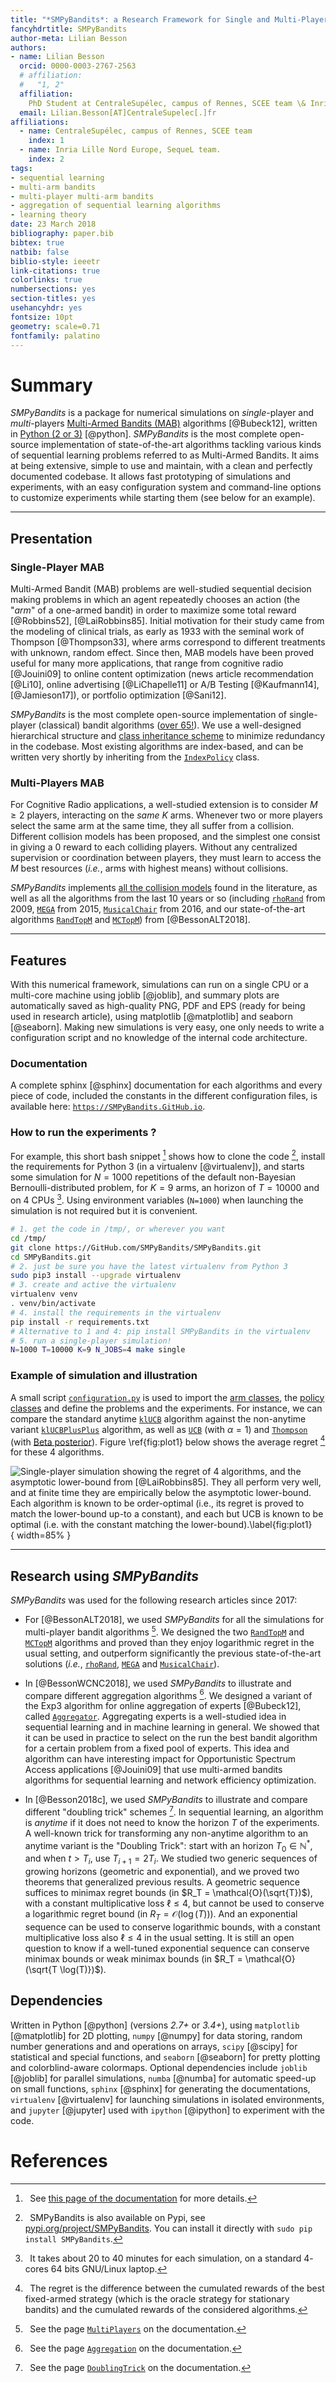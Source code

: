 ```yaml
---
title: "*SMPyBandits*: a Research Framework for Single and Multi-Players Multi-Arms Bandits Algorithms in Python"
fancyhdrtitle: SMPyBandits
author-meta: Lilian Besson
authors:
- name: Lilian Besson
  orcid: 0000-0003-2767-2563
  # affiliation:
  #   "1, 2"
  affiliation:
    PhD Student at CentraleSupélec, campus of Rennes, SCEE team \& Inria Lille Nord Europe, SequeL team.
  email: Lilian.Besson[AT]CentraleSupelec[.]fr
affiliations:
  - name: CentraleSupélec, campus of Rennes, SCEE team
    index: 1
  - name: Inria Lille Nord Europe, SequeL team.
    index: 2
tags:
- sequential learning
- multi-arm bandits
- multi-player multi-arm bandits
- aggregation of sequential learning algorithms
- learning theory
date: 23 March 2018
bibliography: paper.bib
bibtex: true
natbib: false
biblio-style: ieeetr
link-citations: true
colorlinks: true
numbersections: yes
section-titles: yes
usehancyhdr: yes
fontsize: 10pt
geometry: scale=0.71
fontfamily: palatino
---
```


# Summary

*SMPyBandits* is a package for numerical simulations on *single*-player and *multi*-players [Multi-Armed Bandits (MAB)](https://en.wikipedia.org/wiki/Multi-armed_bandit) algorithms [@Bubeck12], written in [Python (2 or 3)](https://www.python.org/) [@python].
*SMPyBandits* is the most complete open-source implementation of state-of-the-art algorithms tackling various kinds of sequential learning problems referred to as Multi-Armed Bandits.
It aims at being extensive, simple to use and maintain, with a clean and perfectly documented codebase.
It allows fast prototyping of simulations and experiments, with an easy configuration system and command-line options to customize experiments while starting them (see below for an example).

---


## Presentation

### Single-Player MAB
Multi-Armed Bandit (MAB) problems are well-studied sequential decision making problems in which an agent repeatedly chooses an action (the "*arm*" of a one-armed bandit) in order to maximize some total reward [@Robbins52], [@LaiRobbins85]. Initial motivation for their study came from the modeling of clinical trials, as early as 1933 with the seminal work of Thompson  [@Thompson33], where arms correspond to different treatments with unknown, random effect. Since then, MAB models have been proved useful for many more applications, that range from cognitive radio [@Jouini09] to online content optimization (news article recommendation [@Li10], online advertising [@LiChapelle11] or A/B Testing [@Kaufmann14], [@Jamieson17]), or portfolio optimization [@Sani12].

*SMPyBandits* is the most complete open-source implementation of single-player (classical) bandit algorithms ([over 65!](https://smpybandits.github.io/docs/Policies.html)).
We use a well-designed hierarchical structure and [class inheritance scheme](https://smpybandits.github.io/uml_diagrams/README.html) to minimize redundancy in the codebase.
Most existing algorithms are index-based, and can be written very shortly by inheriting from the [`IndexPolicy`](https://smpybandits.github.io/docs/Policies.IndexPolicy.html) class.

### Multi-Players MAB

For Cognitive Radio applications, a well-studied extension is to consider $M\geq2$ players, interacting on the *same* $K$ arms. Whenever two or more players select the same arm at the same time, they all suffer from a collision.
Different collision models has been proposed, and the simplest one consist in giving a $0$ reward to each colliding players.
Without any centralized supervision or coordination between players, they must learn to access the $M$ best resources (*i.e.*, arms with highest means) without collisions.

*SMPyBandits* implements [all the collision models](https://smpybandits.github.io/docs/Environment.CollisionModels.html) found in the literature, as well as all the algorithms from the last 10 years or so (including [`rhoRand`](https://smpybandits.github.io/docs/PoliciesMultiPlayers.rhoRand.html) from 2009, [`MEGA`](https://smpybandits.github.io/docs/Policies.MEGA.html) from 2015, [`MusicalChair`](https://smpybandits.github.io/docs/Policies.MusicalChair.html) from 2016, and our state-of-the-art algorithms [`RandTopM`](https://smpybandits.github.io/docs/PoliciesMultiPlayers.RandTopM.html) and [`MCTopM`](https://smpybandits.github.io/docs/PoliciesMultiPlayers.MCTopM.html)) from [@BessonALT2018].

---

## Features

With this numerical framework, simulations can run on a single CPU or a multi-core machine using joblib [@joblib],
and summary plots are automatically saved as high-quality PNG, PDF and EPS (ready for being used in research article), using matplotlib [@matplotlib] and seaborn [@seaborn].
Making new simulations is very easy, one only needs to write a configuration script and no knowledge of the internal code architecture.

### Documentation

A complete sphinx [@sphinx] documentation for each algorithms and every piece of code, included the constants in the different configuration files, is available here: [`https://SMPyBandits.GitHub.io`](https://smpybandits.github.io/).

### How to run the experiments ?

For example, this short bash snippet [^docforconf] shows how to clone the code [^alsoonpypi], install the requirements for Python 3 (in a virtualenv [@virtualenv]), and starts some simulation for $N=1000$ repetitions of the default non-Bayesian Bernoulli-distributed problem, for $K=9$ arms, an horizon of $T=10000$ and on $4$ CPUs [^speedofsimu].
Using environment variables (`N=1000`) when launching the simulation is not required but it is convenient.

[^docforconf]:  $\;$ See [this page of the documentation](https://smpybandits.github.io/How_to_run_the_code.html) for more details.
[^alsoonpypi]:  $\;$ SMPyBandits is also available on Pypi, see [pypi.org/project/SMPyBandits](https://pypi.org/project/SMPyBandits/). You can install it directly with `sudo pip install SMPyBandits`.
[^speedofsimu]:  $\;$ It takes about $20$ to $40$ minutes for each simulation, on a standard $4$-cores $64$ bits GNU/Linux laptop.

```bash
# 1. get the code in /tmp/, or wherever you want
cd /tmp/
git clone https://GitHub.com/SMPyBandits/SMPyBandits.git
cd SMPyBandits.git
# 2. just be sure you have the latest virtualenv from Python 3
sudo pip3 install --upgrade virtualenv
# 3. create and active the virtualenv
virtualenv venv
. venv/bin/activate
# 4. install the requirements in the virtualenv
pip install -r requirements.txt
# Alternative to 1 and 4: pip install SMPyBandits in the virtualenv
# 5. run a single-player simulation!
N=1000 T=10000 K=9 N_JOBS=4 make single
```

### Example of simulation and illustration

A small script [`configuration.py`](https://smpybandits.github.io/docs/configuration.html) is used to import the [arm classes](https://smpybandits.github.io/docs/Arms.html), the [policy classes](https://smpybandits.github.io/docs/Policies.html) and define the problems and the experiments.
For instance, we can compare the standard anytime [`klUCB`](https://smpybandits.github.io/docs/Policies.klUCB.html) algorithm against the non-anytime variant [`klUCBPlusPlus`](https://smpybandits.github.io/docs/Policies.klUCBPlusPlus.html) algorithm, as well as [`UCB`](https://smpybandits.github.io/docs/Policies.UCBalpha.html) (with $\alpha=1$) and [`Thompson`](https://smpybandits.github.io/docs/Policies.Thompson.html) (with [Beta posterior](https://smpybandits.github.io/docs/Policies.Posterior.Beta.html)).
Figure \ref{fig:plot1} below shows the average regret [^regret] for these $4$ algorithms.

[^regret]:  $\;$ The regret is the difference between the cumulated rewards of the best fixed-armed strategy (which is the oracle strategy for stationary bandits) and the cumulated rewards of the considered algorithms.

![Single-player simulation showing the regret of $4$ algorithms, and the asymptotic lower-bound from [@LaiRobbins85]. They all perform very well, and at finite time they are empirically *below* the asymptotic lower-bound. Each algorithm is known to be order-optimal (*i.e.*, its regret is proved to match the lower-bound up-to a constant), and each but UCB is known to be optimal (*i.e.* with the constant matching the lower-bound).\label{fig:plot1}](plots/paper/1.png){ width=85% }

---

## Research using *SMPyBandits*

*SMPyBandits* was used for the following research articles since $2017$:

- For [@BessonALT2018], we used *SMPyBandits* for all the simulations for multi-player bandit algorithms [^article1]. We designed the two [`RandTopM`](https://smpybandits.github.io/docs/PoliciesMultiPlayers.RandTopM.html) and [`MCTopM`](https://smpybandits.github.io/docs/PoliciesMultiPlayers.MCTopM.html) algorithms and proved than they enjoy logarithmic regret in the usual setting, and outperform significantly the previous state-of-the-art solutions (*i.e.*, [`rhoRand`](https://smpybandits.github.io/docs/PoliciesMultiPlayers.rhoRand.html), [`MEGA`](https://smpybandits.github.io/docs/Policies.MEGA.html) and [`MusicalChair`](https://smpybandits.github.io/docs/Policies.MusicalChair.html)).

[^article1]:  $\;$ See the page [`MultiPlayers`](https://smpybandits.github.io/MultiPlayers.html) on the documentation.

- In [@BessonWCNC2018], we used *SMPyBandits* to illustrate and compare different aggregation algorithms [^article2]. We designed a variant of the Exp3 algorithm for online aggregation of experts [@Bubeck12], called [`Aggregator`](https://smpybandits.github.io/docs/Policies.Aggregator.html). Aggregating experts is a well-studied idea in sequential learning and in machine learning in general. We showed that it can be used in practice to select on the run the best bandit algorithm for a certain problem from a fixed pool of experts. This idea and algorithm can have interesting impact for Opportunistic Spectrum Access applications [@Jouini09] that use multi-armed bandits algorithms for sequential learning and network efficiency optimization.

[^article2]:  $\;$ See the page [`Aggregation`](https://smpybandits.github.io/Aggregation.html) on the documentation.

- In [@Besson2018c], we used *SMPyBandits* to illustrate and compare different "doubling trick" schemes [^article3]. In sequential learning, an algorithm is *anytime* if it does not need to know the horizon $T$ of the experiments. A well-known trick for transforming any non-anytime algorithm to an anytime variant is the "Doubling Trick": start with an horizon $T_0\in\mathbb{N}^*$, and when $t > T_i$, use $T_{i+1} = 2 T_i$. We studied two generic sequences of growing horizons (geometric and exponential), and we proved two theorems that generalized previous results. A geometric sequence suffices to minimax regret bounds (in $R_T = \mathcal{O}(\sqrt{T})$), with a constant multiplicative loss $\ell \leq 4$, but cannot be used to conserve a logarithmic regret bound (in $R_T = \mathcal{O}(\log(T))$). And an exponential sequence can be used to conserve logarithmic bounds, with a constant multiplicative loss also $\ell \leq 4$ in the usual setting. It is still an open question to know if a well-tuned exponential sequence can conserve minimax bounds or weak minimax bounds (in $R_T = \mathcal{O}(\sqrt{T \log(T)})$).

[^article3]:  $\;$ See the page [`DoublingTrick`](https://smpybandits.github.io/DoublingTrick.html) on the documentation.


## Dependencies
Written in Python [@python] (versions *2.7+* or *3.4+*), using `matplotlib` [@matplotlib] for 2D plotting, `numpy` [@numpy] for data storing, random number generations and and operations on arrays, `scipy` [@scipy] for statistical and special functions, and `seaborn` [@seaborn] for pretty plotting and colorblind-aware colormaps.
Optional dependencies include `joblib` [@joblib] for parallel simulations, `numba` [@numba] for automatic speed-up on small functions, `sphinx` [@sphinx] for generating the documentations, `virtualenv` [@virtualenv] for launching simulations in isolated environments, and `jupyter` [@jupyter] used with `ipython` [@ipython] to experiment with the code.

# References
